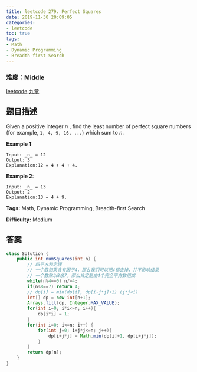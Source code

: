 ```yaml
---
title: leetcode 279. Perfect Squares
date: 2019-11-30 20:09:05
categories:
- leetcode
toc: true
tags:
- Math
- Dynamic Programming
- Breadth-first Search
---
```

### 难度：Middle

<a href="https://leetcode.com/problems/perfect-squares/">leetcode</a>
<a href="https://www.jiuzhang.com/solution/perfect-squares/">九章</a>
## 题目描述
Given a positive integer _n_ , find the least number of perfect square numbers
(for example, `1, 4, 9, 16, ...`) which sum to _n_.

**Example 1:**
        
    Input: _n_ = 12
    Output: 3 
    Explanation:12 = 4 + 4 + 4.

**Example 2:**
        
    Input: _n_ = 13
    Output: 2
    Explanation:13 = 4 + 9.


**Tags:** Math, Dynamic Programming, Breadth-first Search

**Difficulty:** Medium
## 答案
<!--more-->
```java
class Solution {
    public int numSquares(int n) {
        // 四平方和定理
        // 一个数如果含有因子4，那么我们可以把4都去掉，并不影响结果
        // 一个数除以8余7，那么肯定是由4个完全平方数组成
        while(n%4==0) n/=4;
        if(n%8==7) return 4;
        // dp[i] = min(dp[i], dp[i-j*j]+1) (j*j<i)
        int[] dp = new int[n+1];
        Arrays.fill(dp, Integer.MAX_VALUE);
        for(int i=0; i*i<=n; i++){
            dp[i*i] = 1;
        }
        for(int i=0; i<=n; i++) {
            for(int j=0; i+j*j<=n; j++){
                dp[i+j*j] = Math.min(dp[i]+1, dp[i+j*j]);
            }
        }
        return dp[n];
    }
}
```
